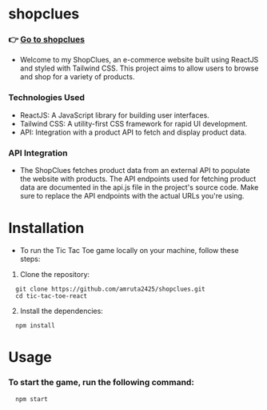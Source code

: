 # shopclues
### 👉 [Go to shopclues](https://shopclues25.netlify.app/)

- Welcome to my ShopClues, an e-commerce website built using ReactJS and styled with Tailwind CSS. This project aims to allow users to browse and shop for a variety of products.

###  Technologies Used
- ReactJS: A JavaScript library for building user interfaces.
- Tailwind CSS: A utility-first CSS framework for rapid UI development.
- API: Integration with a product API to fetch and display product data.

### API Integration

- The ShopClues fetches product data from an external API to populate the website with products. The API endpoints used for fetching product data are documented in the api.js file in the project's source code. Make sure to replace the API endpoints with the actual URLs you're using.

# Installation

- To run the Tic Tac Toe game locally on your machine, follow these steps:

1. Clone the repository:
```
  git clone https://github.com/amruta2425/shopclues.git
  cd tic-tac-toe-react
```

2. Install the dependencies:
```
  npm install
```


# Usage
### To start the game, run the following command:

``` 
  npm start 

```

